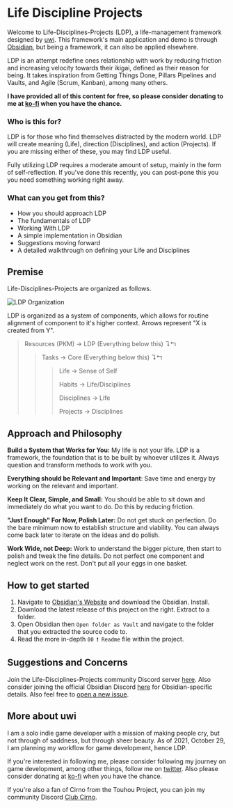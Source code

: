 # Life Discipline Projects
Welcome to Life-Disciplines-Projects (LDP), a life-management framework designed by [uwi](https://twitter.com/uwidev). This framework's main application and demo is through [Obsidian](https://obsidian.md/), but being a framework, it can also be applied elsewhere. 

LDP is an attempt redefine ones relationship with work by reducing friction and increasing velocity towards their ikigai, defined as their reason for being. It takes inspiration from Getting Things Done, Pillars Pipelines and Vaults, and Agile (Scrum, Kanban), among many others.

**I have provided all of this content for free, so please consider donating to me at [ko-fi](https://ko-fi.com/uwidev) when you have the chance.**

### Who is this for?
LDP is for those who find themselves distracted by the modern world. LDP will create meaning (Life), direction (Disciplines), and action (Projects). If you are missing either of these, you may find LDP useful.

Fully utilizing LDP requires a moderate amount of setup, mainly in the form of self-reflection. If you've done this recently, you can post-pone this you you need something working right away.

### What can you get from this?
- How you should approach LDP
- The fundamentals of LDP
- Working With LDP
- A simple implementation in Obsidian
- Suggestions moving forward
- A detailed walkthrough on defining your Life and Disciplines

## Premise
Life-Disciplines-Projects are organized as follows.

![LDP Organization](https://github.com/uwidev/life-disciplines-projects/blob/main/600%20Resources/Habits%2C%20Life%2C%20Disciplines%2C%20Projects.drawio.png)

LDP is organized as a system of components, which allows for routine alignment of component to it's higher context. Arrows represent "X is created from  Y".

> Resources (PKM) → LDP (Everything below this) ↴↰
>> Tasks → Core (Everything below this) ↴↰
>>> Life → Sense of Self
>>> 
>>> Habits → Life/Disciplines
>>> 
>>> Disciplines → Life
>>> 
>>> Projects → Disciplines

## Approach and Philosophy
**Build a System that Works for You:** My life is not your life. LDP is a framework, the foundation that is to be built by whoever utilizes it. Always question and transform methods to work with you.

**Everything should be Relevant and Important**: Save time and energy by working on the relevant and important. 

**Keep It Clear, Simple, and Small:** You should be able to sit down and immediately do what you want to do. Do this by reducing friction.

**"Just Enough" For Now, Polish Later:** Do not get stuck on perfection. Do the bare minimum now to establish structure and viability. You can always come back later to iterate on the ideas and do polish.

**Work Wide, not Deep:** Work to understand the bigger picture, then start to polish and tweak the fine details. Do not perfect one component and neglect work on the rest. Don't put all your eggs in one basket.

## How to get started
1. Navigate to [Obsidian's Website](https://obsidian.md/) and download the Obsidian. Install.
2. Download the latest release of this project on the right. Extract to a folder.
3. Open Obsidian then `Open folder as Vault` and navigate to the folder that you extracted the source code to.
4. Read the more in-depth `00 ❗ Readme` file within the project.

## Suggestions and Concerns
Join the Life-Disciplines-Projects community Discord server [here](https://discord.gg/xSaj5Cc5GZ). Also consider joining the official Obsidian Discord [here](https://discord.com/invite/veuWUTm) for Obsidian-specific details. Also feel free to [open a new issue](https://github.com/uwidev/life-disciplines-projects/issues/new).

## More about uwi
I am a solo indie game developer with a mission of making people cry, but not through of saddness, but through sheer beauty. As of 2021, October 29, I am planning my workflow for game development, hence LDP.

If you're interested in following me, please consider following my journey on game development, among other things, follow me on [twitter](https://twitter.com/uwidev). Also please consider donating at [ko-fi](https://ko-fi.com/uwidev) when you have the chance.

If you're also a fan of Cirno from the Touhou Project, you can join my community Discord [Club Cirno](https://discord.com/invite/clubcirno).
